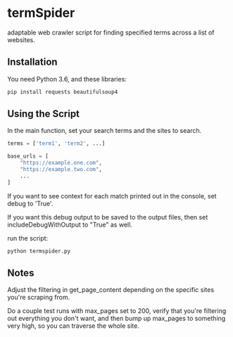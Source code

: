 # termSpider
adaptable web crawler script for finding specified terms across a list of websites. 

## Installation
You need Python 3.6, and these libraries:
```bash
pip install requests beautifulsoup4
```

## Using the Script
In the main function, set your search terms and the sites to search.
```python
terms = ['term1', 'term2', ...]

base_urls = [
    "https://example.one.com",
    "https://example.two.com",
    ...
]
```
If you want to see context for each match printed out in the console, set debug to 'True'.

If you want this debug output to be saved to the output files, then set includeDebugWithOutput to "True" as well. 

run the script:
```bash
python termspider.py
```

## Notes
Adjust the filtering in get_page_content depending on the specific sites you're scraping from.

Do a couple test runs with max_pages set to 200, verify that you're filtering out everything you don't want, and then bump up max_pages to something very high, so you can traverse the whole site.
